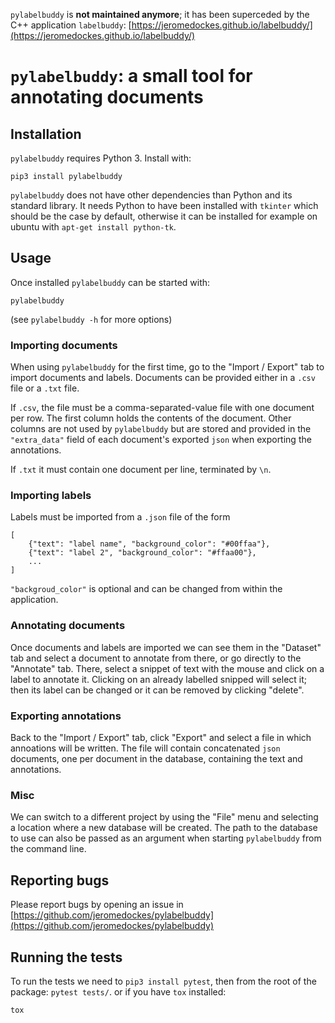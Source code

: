 `pylabelbuddy` is **not maintained anymore**; it has been superceded by the C++ application `labelbuddy`: [https://jeromedockes.github.io/labelbuddy/](https://jeromedockes.github.io/labelbuddy/)


# `pylabelbuddy`: a small tool for annotating documents

## Installation

`pylabelbuddy` requires Python 3. Install with:

```
pip3 install pylabelbuddy
```

`pylabelbuddy` does not have other dependencies than Python and its standard
library. It needs Python to have been installed with `tkinter` which should be
the case by default, otherwise it can be installed for example on ubuntu with
`apt-get install python-tk`.

## Usage

Once installed `pylabelbuddy` can be started with:
```
pylabelbuddy
```

(see `pylabelbuddy -h` for more options)

### Importing documents

When using `pylabelbuddy` for the first time, go to the "Import / Export" tab to
import documents and labels.
Documents can be provided either in a `.csv` file or a `.txt` file.

If `.csv`, the file must be a comma-separated-value file with one document per
row. The first column holds the contents of the document. Other columns are not
used by `pylabelbuddy` but are stored and provided in the `"extra_data"` field of
each document's exported `json` when exporting the annotations.

If `.txt` it must contain one document per line, terminated by `\n`.

### Importing labels

Labels must be imported from a `.json` file of the form

```
[
    {"text": "label name", "background_color": "#00ffaa"},
    {"text": "label 2", "background_color": "#ffaa00"},
    ...
]
```

`"backgroud_color"` is optional and can be changed from within the application.

### Annotating documents

Once documents and labels are imported we can see them in the "Dataset" tab and
select a document to annotate from there, or go directly to the "Annotate" tab.
There, select a snippet of text with the mouse and click on a label to annotate
it. Clicking on an already labelled snipped will select it; then its label can
be changed or it can be removed by clicking "delete".

### Exporting annotations

Back to the "Import / Export" tab, click "Export" and select a file in which
annoations will be written. The file will contain concatenated `json` documents,
one per document in the database, containing the text and annotations.

### Misc

We can switch to a different project by using the "File" menu and selecting a
location where a new database will be created. The path to the database to use
can also be passed as an argument when starting `pylabelbuddy` from the command
line.

## Reporting bugs

Please report bugs by opening an issue in
[https://github.com/jeromedockes/pylabelbuddy](https://github.com/jeromedockes/pylabelbuddy)

## Running the tests

To run the tests we need to `pip3 install pytest`, then from the root of the
package: `pytest tests/`.
or if you have `tox` installed:
```
tox
```
